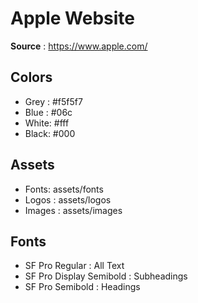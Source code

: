 # Apple Website

**Source** : https://www.apple.com/

## Colors
- Grey : #f5f5f7
- Blue : #06c
- White:  #fff
- Black: #000

## Assets
- Fonts: assets/fonts
- Logos : assets/logos
- Images : assets/images

## Fonts
- SF Pro Regular : All Text
- SF Pro Display Semibold : Subheadings
- SF Pro Semibold : Headings